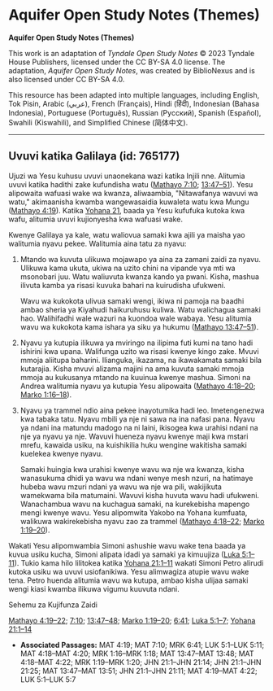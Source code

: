 # Aquifer Open Study Notes (Themes)

**Aquifer Open Study Notes (Themes)**

This work is an adaptation of *Tyndale Open Study Notes* © 2023 Tyndale House Publishers, licensed under the CC BY\-SA 4\.0 license. The adaptation, *Aquifer Open Study Notes*, was created by BiblioNexus and is also licensed under CC BY\-SA 4\.0\.

This resource has been adapted into multiple languages, including English, Tok Pisin, Arabic (عربي), French (Français), Hindi (हिंदी), Indonesian (Bahasa Indonesia), Portuguese (Português), Russian (Русский), Spanish (Español), Swahili (Kiswahili), and Simplified Chinese (简体中文).



--------------------------------

## Uvuvi katika Galilaya (id: 765177)

Ujuzi wa Yesu kuhusu uvuvi unaonekana wazi katika Injili nne. Alitumia uvuvi katika hadithi zake kufundisha watu ([Mathayo 7:10](https://ref.ly/Matt7:10); [13:47–51](https://ref.ly/Matt13:47-Matt13:51)). Yesu alipowaita wafuasi wake wa kwanza, aliwaambia, "Nitawafanya wavuvi wa watu," akimaanisha kwamba wangewasaidia kuwaleta watu kwa Mungu ([Mathayo 4:19](https://ref.ly/Matt4:19)). Katika [Yohana 21](https://ref.ly/John21:1-John21:25), baada ya Yesu kufufuka kutoka kwa wafu, alitumia uvuvi kujionyesha kwa wafuasi wake.

Kwenye Galilaya ya kale, watu waliovua samaki kwa ajili ya maisha yao walitumia nyavu pekee. Walitumia aina tatu za nyavu:

1. Mtando wa kuvuta ulikuwa mojawapo ya aina za zamani zaidi za nyavu. Ulikuwa kama ukuta, ukiwa na uzito chini na vipande vya mti wa msonobari juu. Watu waliuvuta kwanza kando ya pwani. Kisha, mashua ilivuta kamba ya risasi kuvuka bahari na kuirudisha ufukweni.

    Wavu wa kukokota ulivua samaki wengi, ikiwa ni pamoja na baadhi ambao sheria ya Kiyahudi haikuruhusu kuliwa. Watu walichagua samaki hao. Walihifadhi wale wazuri na kuondoa wale wabaya. Yesu alitumia wavu wa kukokota kama ishara ya siku ya hukumu ([Mathayo 13:47–51](https://ref.ly/Matt13:47-Matt13:51)).

2. Nyavu ya kutupia ilikuwa ya mviringo na ilipima futi kumi na tano hadi ishirini kwa upana. Walifunga uzito wa risasi kwenye kingo zake. Mvuvi mmoja aliitupa baharini. Ilianguka, ikazama, na ikawakamata samaki bila kutarajia. Kisha mvuvi alizama majini na ama kuvuta samaki mmoja mmoja au kukusanya mtando na kuuinua kwenye mashua. Simoni na Andrea walitumia nyavu ya kutupia Yesu alipowaita ([Mathayo 4:18–20](https://ref.ly/Matt4:18-Matt4:20); [Marko 1:16–18](https://ref.ly/Mark1:16-Mark1:18)).
3. Nyavu ya trammel ndio aina pekee inayotumika hadi leo. Imetengenezwa kwa tabaka tatu. Nyavu mbili ya nje ni sawa na ina nafasi pana. Nyavu ya ndani ina matundu madogo na ni laini, ikisogea kwa urahisi ndani na nje ya nyavu ya nje. Wavuvi hueneza nyavu kwenye maji kwa mstari mrefu, kawaida usiku, na kuishikilia huku wengine wakitisha samaki kuelekea kwenye nyavu.

    Samaki huingia kwa urahisi kwenye wavu wa nje wa kwanza, kisha wanasukuma dhidi ya wavu wa ndani wenye mesh nzuri, na hatimaye hubeba wavu mzuri ndani ya wavu wa nje wa pili, wakijikuta wamekwama bila matumaini. Wavuvi kisha huvuta wavu hadi ufukweni. Wanachambua wavu na kuchagua samaki, na kurekebisha mapengo mengi kwenye wavu. Yesu alipomwita Yakobo na Yohana kumfuata, walikuwa wakirekebisha nyavu zao za trammel ([Mathayo 4:18–22](https://ref.ly/Matt4:18-Matt4:22); [Marko 1:19–20](https://ref.ly/Mark1:19-Mark1:20)).

Wakati Yesu alipomwambia Simoni ashushie wavu wake tena baada ya kuvua usiku kucha, Simoni alipata idadi ya samaki ya kimuujiza ([Luka 5:1–11](https://ref.ly/Luke5:1-Luke5:11)). Tukio kama hilo lilitokea katika [Yohana 21:1–11](https://ref.ly/John21:1-John21:11) wakati Simoni Petro alirudi kutoka usiku wa uvuvi usiofanikiwa. Yesu alimwagiza atupie wavu wake tena. Petro huenda alitumia wavu wa kutupa, ambao kisha ulijaa samaki wengi kiasi kwamba ilikuwa vigumu kuuvuta ndani.

Sehemu za Kujifunza Zaidi

[Mathayo 4:19–22](https://ref.ly/Matt4:19-Matt4:22); [7:10](https://ref.ly/Matt7:10); [13:47–48](https://ref.ly/Matt13:47-Matt13:48); [Marko 1:19–20](https://ref.ly/Mark1:19-Mark1:20); [6:41](https://ref.ly/Mark6:41); [Luka 5:1–7](https://ref.ly/Luke5:1-Luke5:7); [Yohana 21:1–14](https://ref.ly/John21:1-John21:14)

* **Associated Passages:** MAT 4:19; MAT 7:10; MRK 6:41; LUK 5:1–LUK 5:11; MAT 4:18–MAT 4:20; MRK 1:16–MRK 1:18; MAT 13:47–MAT 13:48; MAT 4:18–MAT 4:22; MRK 1:19–MRK 1:20; JHN 21:1–JHN 21:14; JHN 21:1–JHN 21:25; MAT 13:47–MAT 13:51; JHN 21:1–JHN 21:11; MAT 4:19–MAT 4:22; LUK 5:1–LUK 5:7


